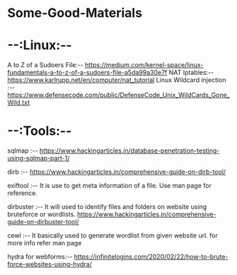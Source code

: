 # Some-Good-Materials

# --:Linux:--
A to Z of a Sudoers File:--  https://medium.com/kernel-space/linux-fundamentals-a-to-z-of-a-sudoers-file-a5da99a30e7f
NAT Iptables:--   https://www.karlrupp.net/en/computer/nat_tutorial
Linux Wildcard injection :-- https://www.defensecode.com/public/DefenseCode_Unix_WildCards_Gone_Wild.txt

# --:Tools:--
sqlmap  :--  https://www.hackingarticles.in/database-penetration-testing-using-sqlmap-part-1/

dirb    :--  https://www.hackingarticles.in/comprehensive-guide-on-dirb-tool/

exiftool :-- It is use to get meta information of a file. Use man page for reference.

dirbuster :-- It will used to identify files and folders on website using bruteforce or wordlists. https://www.hackingarticles.in/comprehensive-guide-on-dirbuster-tool/ 

cewl :-- It basically used to generate wordlist from given website url. for more info refer man page

hydra for webforms:-- https://infinitelogins.com/2020/02/22/how-to-brute-force-websites-using-hydra/
